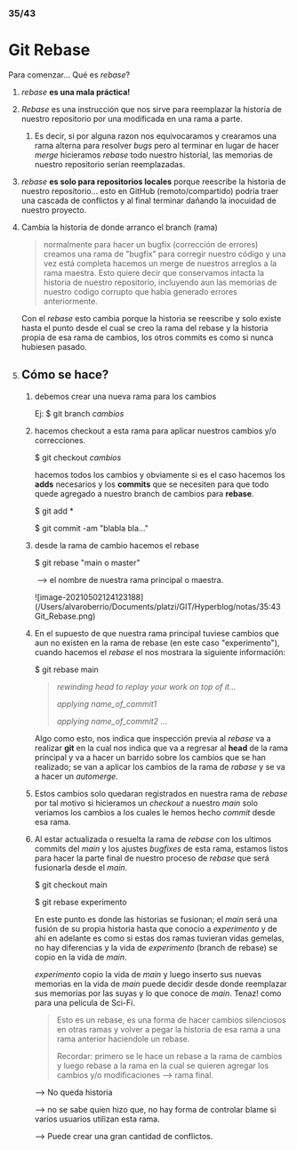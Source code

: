 ### 35/43

# Git Rebase

Para comenzar... Qué es *rebase*?

1. *rebase* **es una mala práctica!** 

2. *Rebase* es una instrucción que nos sirve para reemplazar la historia de nuestro repositorio por una modificada en una rama a parte.

   1. Es decir, si por alguna razon nos equivocaramos y crearamos una rama alterna para resolver *bugs* pero al terminar en lugar de hacer *merge* hicieramos *rebase* todo nuestro historial, las memorias de nuestro repositorio serían reemplazadas.

3. *rebase* **es solo para repositorios locales** porque reescribe la historia de nuestro repositorio... esto en GitHub (remoto/compartido) podría traer una cascada de conflictos y al final terminar dañando la inocuidad de nuestro proyecto.

4. Cambia la historia de donde arranco el branch (rama)

   > normalmente para hacer un bugfix (corrección de errores) creamos una rama de "bugfix" para corregir nuestro código y una vez está completa hacemos un merge de nuestros arreglos a la rama maestra. Esto quiere decir que conservamos intacta la historia de nuestro repositorio, incluyendo aun las memorias de nuestro codigo corrupto que habia generado errores anteriormente.

   Con el *rebase* esto cambia porque la historia se reescribe y solo existe hasta el punto desde el cual se creo la rama del rebase y la historia propia de esa rama de cambios, los otros commits es como si nunca hubiesen pasado.

5. ## Cómo se hace? ##

   1. debemos crear una nueva rama para los cambios

      Ej: $ git branch *cambios*

   2. hacemos checkout a esta rama para aplicar nuestros cambios y/o correcciones.

      $ git checkout *cambios*

      hacemos todos los cambios y obviamente si es el caso hacemos los **adds** necesarios y los **commits** que se necesiten para que todo quede agregado a nuestro branch de cambios para **rebase**.

      $ git add *

      $ git commit -am "blabla bla..."

   3. desde la rama de cambio hacemos el rebase

      $ git rebase "main o master"

      ​							--> el nombre de nuestra rama principal o maestra.

      ![image-20210502124123188](/Users/alvaroberrio/Documents/platzi/GIT/Hyperblog/notas/35:43 Git_Rebase.png)

   4. En el supuesto de que nuestra rama principal tuviese cambios que aun no existen en la rama de  rebase (en este caso "experimento"), cuando hacemos el *rebase* el nos mostrara la siguiente información:

      $ git rebase main

      > *rewinding head to replay your work on top of it...* 
      >
      > *applying name_of_commit1*
      >
      > *applying name_of_commit2*  ...

      Algo como esto, nos indica que inspección previa al *rebase* va a realizar **git** en la cual nos indica que va a regresar al **head** de la rama principal y va a hacer un barrido sobre los cambios que se han realizado; se van a aplicar los cambios de la rama de *rabase* y se va a hacer un *automerge*.

   5. Estos cambios solo quedaran registrados en nuestra rama de *rebase* por tal motivo si hicieramos un *checkout* a nuestro *main* solo veriamos los cambios a los cuales le hemos hecho *commit* desde esa rama. 

   6. Al estar actualizada o resuelta la rama de *rebase* con los ultimos commits del *main* y los ajustes *bugfixes* de esta rama, estamos listos para hacer la parte final de nuestro proceso de *rebase* que será fusionarla desde el *main*. 

      $ git checkout main

      $ git rebase experimento

      

      En este punto es donde las historias se fusionan; el *main* será una fusión de su propia historia hasta que conocio a *experimento* y de ahi en adelante es como si estas dos ramas tuvieran vidas gemelas, no hay diferencias y la vida de *experimento* (branch de rebase) se copio en la vida de *main*. 

      *experimento* copio la vida de *main* y luego inserto sus nuevas memorias en la vida de *main* puede decidir desde donde reemplazar sus memorias por las suyas y lo que conoce de *main*. Tenaz! como para una pelicula de Sci-Fi.

      

      > Esto es un rebase, es una forma de hacer cambios silenciosos en otras ramas y volver a pegar la historia de esa rama a una rama anterior haciendole un rebase.
      >
      > Recordar: primero se le hace un rebase a la rama de cambios y luego rebase a la rama en la cual se quieren agregar los cambios y/o modificaciones --> rama final.

      --> No queda historia

      --> no se sabe quien hizo que, no hay forma de controlar blame si varios usuarios utilizan esta rama.

      --> Puede crear una gran cantidad de conflictos.

      